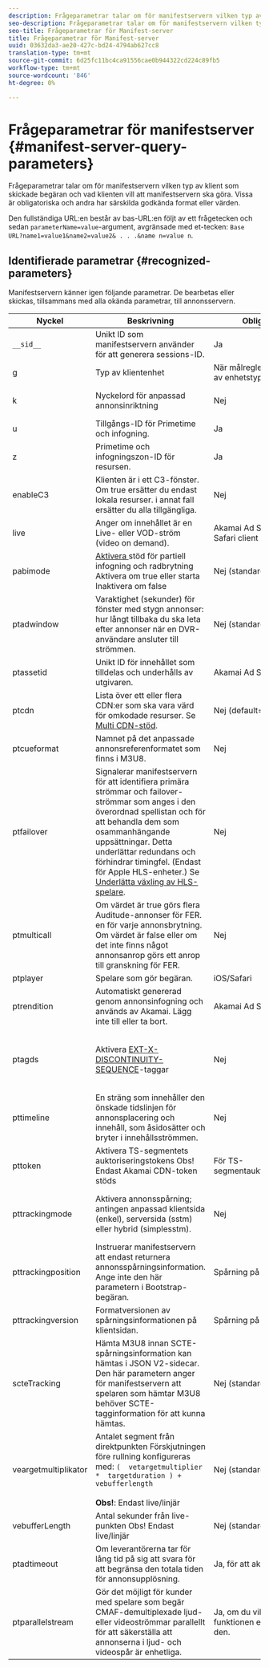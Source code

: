 ```yaml
---
description: Frågeparametrar talar om för manifestservern vilken typ av klient som skickade begäran och vad klienten vill att manifestservern ska göra. Vissa är obligatoriska och andra har särskilda godkända format eller värden.
seo-description: Frågeparametrar talar om för manifestservern vilken typ av klient som skickade begäran och vad klienten vill att manifestservern ska göra. Vissa är obligatoriska och andra har särskilda godkända format eller värden.
seo-title: Frågeparametrar för Manifest-server
title: Frågeparametrar för Manifest-server
uuid: 03632da3-ae20-427c-bd24-4794ab627cc8
translation-type: tm+mt
source-git-commit: 6d25fc11bc4ca91556cae0b944322cd224c89fb5
workflow-type: tm+mt
source-wordcount: '846'
ht-degree: 0%

---
```



# Frågeparametrar för manifestserver {#manifest-server-query-parameters}

Frågeparametrar talar om för manifestservern vilken typ av klient som skickade begäran och vad klienten vill att manifestservern ska göra. Vissa är obligatoriska och andra har särskilda godkända format eller värden.

Den fullständiga URL:en består av bas-URL:en följt av ett frågetecken och sedan `parameterName=value`-argument, avgränsade med et-tecken: `Base URL?name1=value1&name2=value2& . . .&name n=value n`.

## Identifierade parametrar {#recognized-parameters}

Manifestservern känner igen följande parametrar. De bearbetas eller skickas, tillsammans med alla okända parametrar, till annonsservern.

| Nyckel | Beskrivning | Obligatoriskt | Giltiga värden |
|--- |--- |--- |--- |
| `__sid__` | Unikt ID som manifestservern använder för att generera sessions-ID. | Ja | Alfanumerisk |
| g | Typ av klientenhet | När målregler är beroende av enhetstyp | Se listan på [Klienttyper](https://adobeprimetime.zendesk.com) (kräver Zendesk-åtkomst) |
| k | Nyckelord för anpassad annonsinriktning | Nej | URL-säker sträng i formatet nyckel1=värde1;nyckel2=värde2;. . . |
| u | Tillgångs-ID för Primetime och infogning. | Ja | MD5 Hash-värde |
| z | Primetime och infogningszon-ID för resursen. | Ja | Heltal |
| enableC3 | Klienten är i ett C3-fönster. Om true ersätter du endast lokala resurser. i annat fall ersätter du alla tillgängliga. | Nej | Boolean |
| live | Anger om innehållet är en Live- eller VOD-ström (video on demand). | Akamai Ad Scaler eller iOS Safari client | Boolean |
| pabimode | [Aktivera ](../../msapi-topics/ms-insert-ads/partial-ad-break-insetion.md) stöd för partiell infogning och radbrytning Aktivera om true eller starta Inaktivera om false | Nej (standard är inaktiverat) | start, true eller false |
| ptadwindow | Varaktighet (sekunder) för fönster med stygn annonser: hur långt tillbaka du ska leta efter annonser när en DVR-användare ansluter till strömmen. | Nej (standard = 1800) | 0 till 1800 |
| ptassetid | Unikt ID för innehållet som tilldelas och underhålls av utgivaren. | Akamai Ad Scaler | URL-säker sträng |
| ptcdn | Lista över ett eller flera CDN:er som ska vara värd för omkodade resurser. Se [Multi CDN-stöd](../../creative-repackaging-service/multi-cdn-supportt.md). | Nej (default=Akamai) | Exempel: Akamai, Level3, Limelight, Comcast |
| ptcueformat | Namnet på det anpassade annonsreferenformatet som finns i M3U8. | Nej | DPISimple, DPIScte35, Elemental, NBC, NFL eller Turner |
| ptfailover | Signalerar manifestservern för att identifiera primära strömmar och failover-strömmar som anges i den överordnad spellistan och för att behandla dem som osammanhängande uppsättningar. Detta underlättar redundans och förhindrar timingfel. (Endast för Apple HLS-enheter.) Se [Underlätta växling av HLS-spelare](../../msapi-topics/ms-insert-ads/hls-switching-to-failover.md). | Nej | true |
| ptmulticall | Om värdet är true görs flera Auditude-annonser för FER. en för varje annonsbrytning.  Om värdet är false eller om det inte finns något annonsanrop görs ett anrop till granskning för FER. | Nej | Boolean   Obs!  Följande krav: <ul><li>ptcueformat-parametern måste anges till nbc</li><li>parametern pttimeline ignoreras.</li></ul> |
| ptplayer | Spelare som gör begäran. | iOS/Safari | ios-mobileweb |
| ptrendition | Automatiskt genererad genom annonsinfogning och används av Akamai. Lägg inte till eller ta bort. | Akamai Ad Scaler |  |
| ptagds | Aktivera [EXT-X- DISCONTINUITY- SEQUENCE](https://tools.ietf.org/html/draft-pantos-http-live-streaming-19#section-4.3.3.3)-taggar | Nej | true - manifestservern innehåller en sekvenstagg före innehållet i varje m3u8-fil som skickas. om parametern inte finns eller inte är true, innehåller manifestservern ingen sekvenstagg. |
| pttimeline | En sträng som innehåller den önskade tidslinjen för annonsplacering och innehåll, som åsidosätter och bryter i innehållsströmmen. | Nej | VOD-tidslinje (se [VOD-tidslinjeformat](../../msapi-topics/ms-changes-vod-timeline/ms-api-timeline-format.md)) |
| pttoken | Aktivera TS-segmentets auktoriseringstokens Obs!  Endast Akamai CDN-token stöds | För TS-segmentauktoriseringstoken | Boolean |
| pttrackingmode | Aktivera annonsspårning; antingen anpassad klientsida (enkel), serversida (sstm) eller hybrid (simplesstm). | Nej | enkel, sstm eller simplesstm Note:  Om den här parametern inte ingår, matas #EX-X-MARKER in i manifestet. Se [EXT-X-MARKER-direktivet](../../msapi-topics/ms-at-effectiveness/ms-api-playlists.md). |
| pttrackingposition | Instruerar manifestservern att endast returnera annonsspårningsinformation. Ange inte den här parametern i Bootstrap-begäran. | Spårning på klientsidan | Alfanumerisk anteckning:  Manifestservern ignorerar alla skickade värden. Om du skickar en null-sträng eller tom sträng returnerar manifestservern M3U8 i stället för spårningsinformation. |
| pttrackingversion | Formatversionen av spårningsinformationen på klientsidan. | Spårning på klientsidan | v1, v2, v3 eller vmap |
| scteTracking | Hämta M3U8 innan SCTE-spårningsinformation kan hämtas i JSON V2-sidecar.  <br/>Den här parametern anger för manifestservern att spelaren som hämtar M3U8 behöver SCTE-tagginformation för att kunna hämtas. | Nej (standard:  false ) | true eller false Note:  SCTE-35-data returneras i JSON-sidecar med följande kombination av frågeparametervärden: <ul><li>`ptcueformat=turner | elemental | nfl | DPIScte35` </li><li>pttrackingversion=v2 </li><li>scteTracking=true</li></ul> |
| veargetmultiplikator | Antalet segment från direktpunkten Förskjutningen före rullning konfigureras med:   `(  vetargetmultiplier  *  targetduration ) +  vebufferlength` <br/><br/>**Obs!**:  Endast live/linjär | Nej (standard:  3.0 ) | Float |
| vebufferLength | Antal sekunder från live-punkten Obs!  Endast live/linjär | Nej (standard:  3.0 ) | Float |
| ptadtimeout | Om leverantörerna tar för lång tid på sig att svara för att begränsa den totala tiden för annonsupplösning. | Ja, för att aktivera | värde i millisekunder |
| ptparallelstream | Gör det möjligt för kunder med spelare som begär CMAF-demultiplexade ljud- eller videoströmmar parallellt för att säkerställa att annonserna i ljud- och videospår är enhetliga. | Ja, om du vill aktivera funktionen eller utelämna den. | true |
